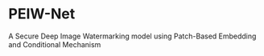 # PEIW-Net
A Secure Deep Image Watermarking model using Patch-Based Embedding and Conditional Mechanism
